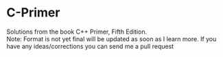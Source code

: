 # C-Primer
Solutions from the book C++ Primer, Fifth Edition.  
Note: Format is not yet final will be updated as soon as I learn more. If you have any ideas/corrections you can send me a pull request

